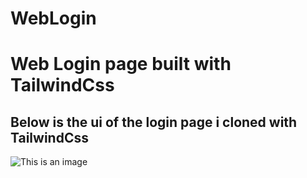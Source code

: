 # WebLogin
# Web Login page built with TailwindCss
## Below is the ui of the login page i cloned with TailwindCss

![This is an image](https://cdn.dribbble.com/users/5011472/screenshots/15979404/media/04a39aa23427b7779f531b07e6f5bca8.png?compress=1&resize=768x576&vertical=top)
